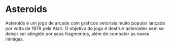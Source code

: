 # Asteroids
Asteroids é um jogo de arcade com gráficos vetoriais muito popular lançado por volta de 1979 pela Atari. O objetivo do jogo é destruir asteroides sem se deixar ser atingido por seus fragmentos, além de combater as naves inimigas.

